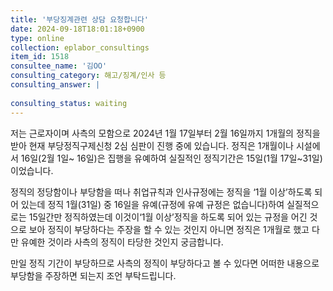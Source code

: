 ```yaml
---
title: '부당징계관련 상담 요청합니다'
date: 2024-09-18T18:01:18+0900
type: online
collection: eplabor_consultings
item_id: 1518
consultee_name: '김OO'
consulting_category: 해고/징계/인사 등
consulting_answer: |
    
consulting_status: waiting
---
```


저는 근로자이며 사측의 모함으로 2024년 1월 17일부터 2월 16일까지 1개월의 정직을 받아 현재 부당정직구제신청 2심 심판이 진행 중에 있습니다. 정직은 1개월이나 시설에서 16일(2월 1일~ 16일)은 집행을 유예하여 실질적인 정직기간은 15일(1월 17일~31일) 이었습니다.

정직의 정당함이나 부당함을 떠나 취업규칙과 인사규정에는 정직을 ‘1월 이상’하도록 되어 있는데 정직 1월(31일) 중 16일을 유예(규정에 유예 규정은 없습니다)하여 실질적으로는 15일간만 정직하였는데 이것이‘1월 이상’정직을 하도록 되어 있는 규정을 어긴 것으로 보아 정직이 부당하다는 주장을 할 수 있는 것인지 아니면 정직은 1개월로 했고 다만 유예한 것이라 사측의 정직이 타당한 것인지 궁금합니다.

만일 정직 기간이 부당하므로 사측의 정직이 부당하다고 볼 수 있다면 어떠한 내용으로 부당함을 주장하면 되는지 조언 부탁드립니다.
